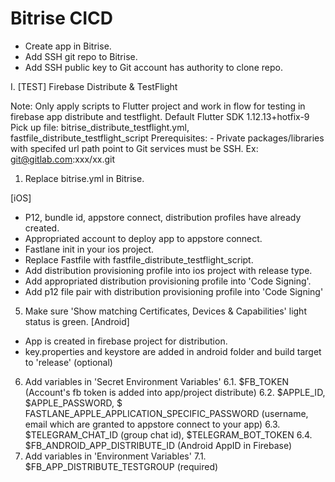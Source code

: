 # Bitrise CICD

- Create app in Bitrise.
- Add SSH git repo to Bitrise.
- Add SSH public key to Git account has authority to clone repo.

I. [TEST] Firebase Distribute & TestFlight

Note: Only apply scripts to Flutter project and work in flow for testing in firebase app distribute and testflight. Default Flutter SDK 1.12.13+hotfix-9
Pick up file: bitrise_distribute_testflight.yml, fastfile_distribute_testflight_script
Prerequisites:
    - Private packages/libraries with specifed url path point to Git services must be SSH.
        Ex: git@gitlab.com:xxx/xx.git

1. Replace bitrise.yml in Bitrise.

[iOS]
 - P12, bundle id, appstore connect, distribution profiles have already created.
 - Appropriated account to deploy app to appstore connect.
 - Fastlane init in your ios project.
 - Replace Fastfile with fastfile_distribute_testflight_script.
 - Add distribution provisioning profile into ios project with release type.
 - Add appropriated distribution provisioning profile into 'Code Signing'.
 - Add p12 file pair with distribution provisioning profile into 'Code Signing'
5. Make sure 'Show matching Certificates, Devices & Capabilities' light status is green.
[Android]
 - App is created in firebase project for distribution.
 - key.properties and keystore are added in android folder and build target to 'release' (optional)

6. Add variables in 'Secret Environment Variables'
    6.1. $FB_TOKEN (Account's fb token is added into app/project distribute)
    6.2. $APPLE_ID, $APPLE_PASSWORD, $ FASTLANE_APPLE_APPLICATION_SPECIFIC_PASSWORD
    (username, email which are granted to appstore connect to your app)
    6.3. $TELEGRAM_CHAT_ID (group chat id), $TELEGRAM_BOT_TOKEN
    6.4. $FB_ANDROID_APP_DISTRIBUTE_ID (Android AppID in Firebase)
7. Add variables in 'Environment Variables'
    7.1. $FB_APP_DISTRIBUTE_TESTGROUP (required)

